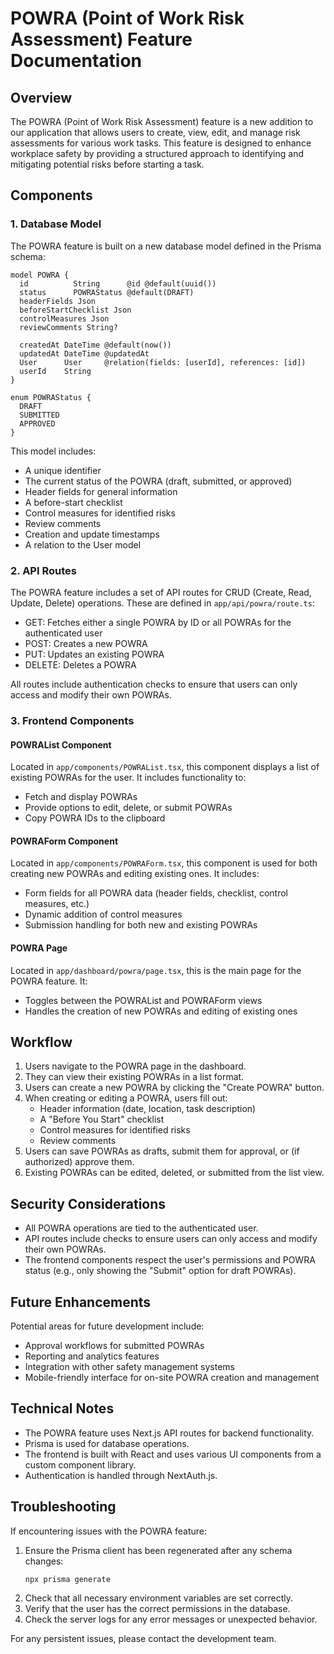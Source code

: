# POWRA (Point of Work Risk Assessment) Feature Documentation

## Overview

The POWRA (Point of Work Risk Assessment) feature is a new addition to our application that allows users to create, view, edit, and manage risk assessments for various work tasks. This feature is designed to enhance workplace safety by providing a structured approach to identifying and mitigating potential risks before starting a task.

## Components

### 1. Database Model

The POWRA feature is built on a new database model defined in the Prisma schema:

```prisma
model POWRA {
  id          String      @id @default(uuid())
  status      POWRAStatus @default(DRAFT)
  headerFields Json
  beforeStartChecklist Json
  controlMeasures Json
  reviewComments String?
  
  createdAt DateTime @default(now())
  updatedAt DateTime @updatedAt
  User      User     @relation(fields: [userId], references: [id])
  userId    String
}

enum POWRAStatus {
  DRAFT
  SUBMITTED
  APPROVED
}
```

This model includes:
- A unique identifier
- The current status of the POWRA (draft, submitted, or approved)
- Header fields for general information
- A before-start checklist
- Control measures for identified risks
- Review comments
- Creation and update timestamps
- A relation to the User model

### 2. API Routes

The POWRA feature includes a set of API routes for CRUD (Create, Read, Update, Delete) operations. These are defined in `app/api/powra/route.ts`:

- GET: Fetches either a single POWRA by ID or all POWRAs for the authenticated user
- POST: Creates a new POWRA
- PUT: Updates an existing POWRA
- DELETE: Deletes a POWRA

All routes include authentication checks to ensure that users can only access and modify their own POWRAs.

### 3. Frontend Components

#### POWRAList Component

Located in `app/components/POWRAList.tsx`, this component displays a list of existing POWRAs for the user. It includes functionality to:
- Fetch and display POWRAs
- Provide options to edit, delete, or submit POWRAs
- Copy POWRA IDs to the clipboard

#### POWRAForm Component

Located in `app/components/POWRAForm.tsx`, this component is used for both creating new POWRAs and editing existing ones. It includes:
- Form fields for all POWRA data (header fields, checklist, control measures, etc.)
- Dynamic addition of control measures
- Submission handling for both new and existing POWRAs

#### POWRA Page

Located in `app/dashboard/powra/page.tsx`, this is the main page for the POWRA feature. It:
- Toggles between the POWRAList and POWRAForm views
- Handles the creation of new POWRAs and editing of existing ones

## Workflow

1. Users navigate to the POWRA page in the dashboard.
2. They can view their existing POWRAs in a list format.
3. Users can create a new POWRA by clicking the "Create POWRA" button.
4. When creating or editing a POWRA, users fill out:
   - Header information (date, location, task description)
   - A "Before You Start" checklist
   - Control measures for identified risks
   - Review comments
5. Users can save POWRAs as drafts, submit them for approval, or (if authorized) approve them.
6. Existing POWRAs can be edited, deleted, or submitted from the list view.

## Security Considerations

- All POWRA operations are tied to the authenticated user.
- API routes include checks to ensure users can only access and modify their own POWRAs.
- The frontend components respect the user's permissions and POWRA status (e.g., only showing the "Submit" option for draft POWRAs).

## Future Enhancements

Potential areas for future development include:
- Approval workflows for submitted POWRAs
- Reporting and analytics features
- Integration with other safety management systems
- Mobile-friendly interface for on-site POWRA creation and management

## Technical Notes

- The POWRA feature uses Next.js API routes for backend functionality.
- Prisma is used for database operations.
- The frontend is built with React and uses various UI components from a custom component library.
- Authentication is handled through NextAuth.js.

## Troubleshooting

If encountering issues with the POWRA feature:
1. Ensure the Prisma client has been regenerated after any schema changes:
   ```
   npx prisma generate
   ```
2. Check that all necessary environment variables are set correctly.
3. Verify that the user has the correct permissions in the database.
4. Check the server logs for any error messages or unexpected behavior.

For any persistent issues, please contact the development team.
